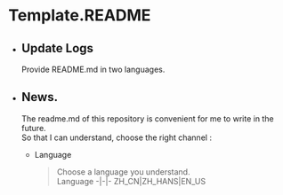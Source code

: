 # Template.README  
+ ## Update Logs
  Provide README.md in two languages.  
  
+ ## News.
  The readme.md of this repository is convenient for me to write in the future.  
  So that I can understand, choose the right channel :   
  
  * Language  
    > Choose a language you understand.  
      Language
      -|-|-
      ZH_CN|ZH_HANS|EN_US
